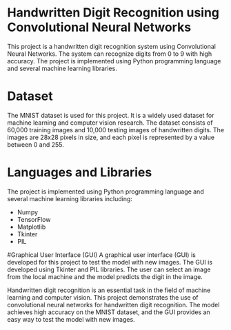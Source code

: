 # Handwritten Digit Recognition using Convolutional Neural Networks
This project is a handwritten digit recognition system using Convolutional Neural Networks. The system can recognize digits from 0 to 9 with high accuracy. The project is implemented using Python programming language and several machine learning libraries.

# Dataset
The MNIST dataset is used for this project. It is a widely used dataset for machine learning and computer vision research. The dataset consists of 60,000 training images and 10,000 testing images of handwritten digits. The images are 28x28 pixels in size, and each pixel is represented by a value between 0 and 255.

# Languages and Libraries
The project is implemented using Python programming language and several machine learning libraries including:

 * Numpy
 * TensorFlow
 * Matplotlib
 * Tkinter
 * PIL

#Graphical User Interface (GUI)
A graphical user interface (GUI) is developed for this project to test the model with new images. The GUI is developed using Tkinter and PIL libraries. The user can select an image from the local machine and the model predicts the digit in the image.


Handwritten digit recognition is an essential task in the field of machine learning and computer vision. This project demonstrates the use of convolutional neural networks for handwritten digit recognition. The model achieves high accuracy on the MNIST dataset, and the GUI provides an easy way to test the model with new images.
